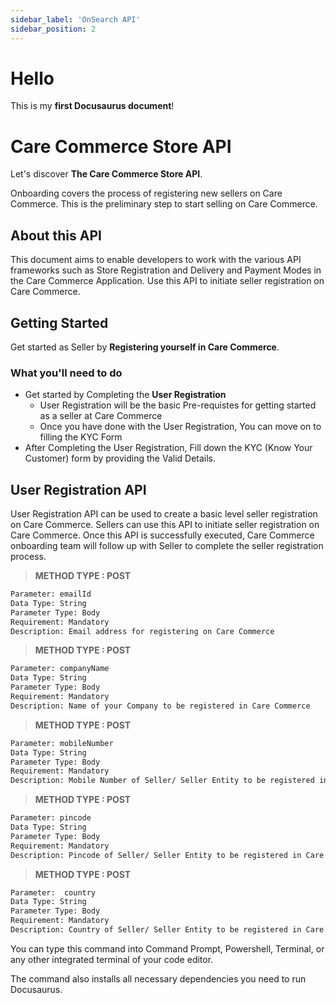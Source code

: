 ```yaml
---
sidebar_label: 'OnSearch API'
sidebar_position: 2
---
```


# Hello

This is my **first Docusaurus document**!
# Care Commerce Store API

Let's discover **The Care Commerce Store API**.

Onboarding covers the process of registering new sellers on Care Commerce. This is the preliminary step to start selling on Care Commerce.

## About this API 

This document aims to enable developers to work with the various API frameworks such as Store Registration and Delivery and Payment Modes in the Care Commerce Application. Use this API to initiate seller registration on Care Commerce.

## Getting Started
Get started as Seller by  **Registering yourself in Care Commerce**.


### What you'll need to do 

- Get started by Completing the **User Registration**
  - User Registration will be the basic Pre-requistes for getting started as a seller at Care Commerce
  - Once you have done with the User Registration, You can move on to filling the KYC Form  
- After Completing the User Registration, Fill down the KYC (Know Your Customer) form by providing the Valid Details. 

## User Registration API

User Registration API can be used to create a basic level seller registration on Care Commerce. Sellers can use this API to initiate seller registration on Care Commerce. Once this API is successfully executed, Care Commerce onboarding team will follow up with Seller to complete the seller registration process.

>**METHOD TYPE : POST**

```bash
Parameter: emailId 
Data Type: String	
Parameter Type: Body	
Requirement: Mandatory	
Description: Email address for registering on Care Commerce

```

>**METHOD TYPE : POST**
```bash
Parameter: companyName
Data Type: String	
Parameter Type: Body	
Requirement: Mandatory	
Description: Name of your Company to be registered in Care Commerce
  ```

>**METHOD TYPE : POST**
```bash
Parameter: mobileNumber
Data Type: String	
Parameter Type: Body	
Requirement: Mandatory	
Description: Mobile Number of Seller/ Seller Entity to be registered in Care Commerce
  ```

>**METHOD TYPE : POST**
```bash
Parameter: pincode
Data Type: String	
Parameter Type: Body	
Requirement: Mandatory	
Description: Pincode of Seller/ Seller Entity to be registered in Care Commerce
  ```

>**METHOD TYPE : POST**
```bash
Parameter:  country
Data Type: String	
Parameter Type: Body	
Requirement: Mandatory	
Description: Country of Seller/ Seller Entity to be registered in Care Commerce
  ```




You can type this command into Command Prompt, Powershell, Terminal, or any other integrated terminal of your code editor.

The command also installs all necessary dependencies you need to run Docusaurus.


